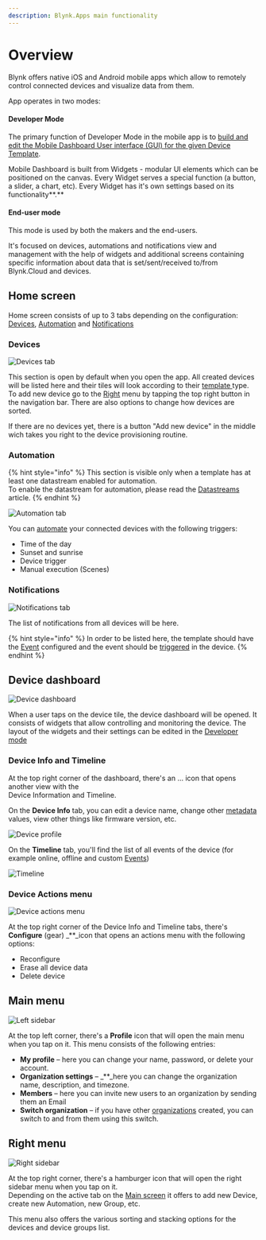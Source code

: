 ```yaml
---
description: Blynk.Apps main functionality
---
```


# Overview

Blynk offers native iOS and Android mobile apps which allow to remotely control connected devices and visualize data from them.

App operates in two modes:

#### **Developer Mode**

The primary function of Developer Mode in the mobile app is to [build and edit the Mobile Dashboard User interface (GUI) for the given Device Template](constructor.md).

Mobile Dashboard is built from Widgets - modular UI elements which can be positioned on the canvas. Every Widget serves a special function (a button, a slider, a chart, etc). Every Widget has it's own settings based on its functionality**.**

#### **End-user mode**

This mode is used by both the makers and the end-users.

It's focused on devices, automations and notifications view and management with the help of widgets and additional screens containing specific information about data that is set/sent/received to/from Blynk.Cloud and devices.

## Home screen

Home screen consists of up to 3 tabs depending on the configuration: [Devices](overview.md#devices), [Automation](overview.md#automation) and [Notifications](overview.md#notifications)

### **Devices**

![Devices tab](https://user-images.githubusercontent.com/72790181/119994901-b923c300-bfd5-11eb-9475-a0d1826a875b.png)

This section is open by default when you open the app. All created devices will be listed here and their tiles will look according to their [template ](../blynk.console/templates/)type. To add new device go to the [Right](overview.md#right-menu) menu by tapping the top right button in the navigation bar. There are also options to change how devices are sorted.

If there are no devices yet, there is a button "Add new device" in the middle wich takes you right to the device provisioning routine.

### **Automation**

{% hint style="info" %}
This section is visible only when a template has at least one datastream enabled for automation.\
To enable the datastream for automation, please read the [Datastreams](../blynk.console/templates/datastreams/datastreams-common-settings/) article.
{% endhint %}

![Automation tab](https://user-images.githubusercontent.com/72790181/119659015-711a6a00-be36-11eb-982f-f4d3ab66a0c3.png)

You can [automate](../concepts/automations.md) your connected devices with the following triggers:

* Time of the day
* Sunset and sunrise
* Device trigger
* Manual execution (Scenes)

### **Notifications**

![Notifications tab](https://user-images.githubusercontent.com/72790181/119659055-7a0b3b80-be36-11eb-8eeb-8eaf4f27957a.png)

The list of notifications from all devices will be here.

{% hint style="info" %}
In order to be listed here, the template should have the [Event](../blynk.console/templates/events/) configured and the event should be [triggered](../blynk.console/templates/events/custom-events/events--how-to-log-events.md) in the device.
{% endhint %}

## Device dashboard

![Device dashboard](https://user-images.githubusercontent.com/72790181/119659080-7f688600-be36-11eb-8cb0-63d378339091.png)

When a user taps on the device tile, the device dashboard will be opened. It consists of widgets that allow controlling and monitoring the device. The layout of the widgets and their settings can be edited in the [Developer mode](../getting-started/developer-mode.md)

### **Device Info and Timeline**

At the top right corner of the dashboard, there's an ... icon that opens another view with the\
Device Information and Timeline.

On the **Device Info** tab, you can edit a device name, change other [metadata](../blynk.console/devices/device-profile/metadata.md) values, view other things like firmware version, etc.

![Device profile](https://user-images.githubusercontent.com/72790181/119659123-898a8480-be36-11eb-9088-46e48b4c0015.png)

On the **Timeline** tab, you'll find the list of all events of the device (for example online, offline and custom [Events](../blynk.console/templates/events/))

![Timeline](https://user-images.githubusercontent.com/72790181/119659291-b048bb00-be36-11eb-8d83-762314da9862.png)

### **Device Actions menu**

![Device actions menu](https://user-images.githubusercontent.com/72790181/119659307-b50d6f00-be36-11eb-86fb-69df17cef2bc.png)

At the top right corner of the Device Info and Timeline tabs, there's **Configure** (gear) \_\*\*\_icon that opens an actions menu with the following options:

* Reconfigure
* Erase all device data
* Delete device

## Main menu

![Left sidebar](https://user-images.githubusercontent.com/72790181/119659337-bc347d00-be36-11eb-82a1-19c3d94d2787.png)

At the top left corner, there's a **Profile** icon that will open the main menu when you tap on it. This menu consists of the following entries:

* **My profile** – here you can change your name, password, or delete your account.
* **Organization settings** – \_\*\*\_here you can change the organization name, description, and timezone.
* **Members** – here you can invite new users to an organization by sending them an Email
* **Switch organization** – if you have other [organizations](overview.md) created, you can switch to and from them using this switch.

## **Right menu**

![Right sidebar](https://user-images.githubusercontent.com/72790181/119659382-c5bde500-be36-11eb-89da-c0e8c774600a.png)

At the top right corner, there's a hamburger icon that will open the right sidebar menu when you tap on it.\
Depending on the active tab on the [Main screen](overview.md#main-screen) it offers to add new Device, create new Automation, new Group, etc.

This menu also offers the various sorting and stacking options for the devices and device groups list.
